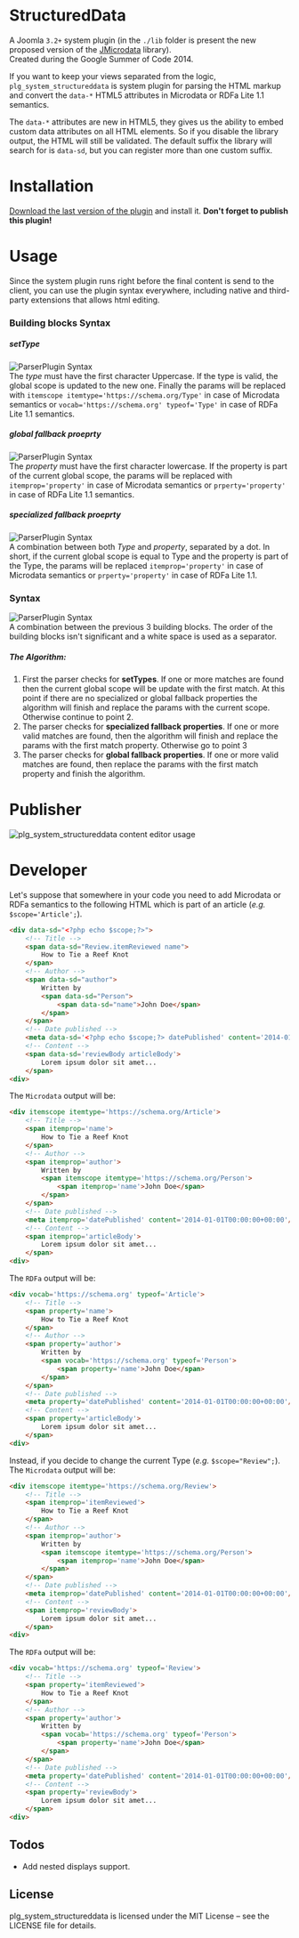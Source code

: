 StructuredData
==============
A Joomla ```3.2+``` system plugin (in the ```./lib``` folder is present the new proposed version of the [JMicrodata](https://github.com/joomla/joomla-cms/tree/master/libraries/joomla/microdata "JMicrodata") library).  
Created during the Google Summer of Code 2014.

If you want to keep your views separated from the logic, ```plg_system_structureddata``` is system plugin for parsing the HTML markup and convert the ```data-*``` HTML5 attributes in Microdata or RDFa Lite 1.1 semantics.  

The ```data-*``` attributes are new in HTML5, they gives us the ability to embed custom data attributes on all HTML elements. So if you disable the library output, the HTML will still be validated. The default suffix the library will search for is ```data-sd```, but you can register more than one custom suffix.  

Installation
============
[Download the last version of the plugin](https://github.com/PAlexcom/plg_system_structureddata/archive/master.zip "Download plg_system_structureddata") and install it. __Don't forget to publish this plugin!__

Usage
=====
Since the system plugin runs right before the final content is send to the client, you can use the plugin syntax everywhere, including native and third-party extensions that allows html editing.
### Building blocks Syntax
##### setType
![ParserPlugin Syntax](https://palexcom.github.io/PHPStructuredData/images/parser-plugin-syntax-v1.3.0-setType.png)  
The _type_ must have the first character Uppercase. If the type is valid, the global scope is updated to the new one. Finally the params will be replaced with ```itemscope itemtype='https://schema.org/Type'``` in case of Microdata semantics or ```vocab='https://schema.org' typeof='Type'``` in case of RDFa Lite 1.1 semantics.  
  
##### global fallback proeprty
![ParserPlugin Syntax](https://palexcom.github.io/PHPStructuredData/images/parser-plugin-syntax-v1.3.0-global.png)  
The _property_ must have the first character lowercase. If the property is part of the current global scope, the params will be replaced with ```itemprop='property'``` in case of Microdata semantics or ```prperty='property'``` in case of RDFa Lite 1.1 semantics.  

##### specialized fallback proeprty
![ParserPlugin Syntax](https://palexcom.github.io/PHPStructuredData/images/parser-plugin-syntax-v1.3.0-specialized.png)  
A combination between both _Type_ and _property_, separated by a dot. In short, if the current global scope is equal to Type and the property is part of the Type, the params will be replaced ```itemprop='property'``` in case of Microdata semantics or ```prperty='property'``` in case of RDFa Lite 1.1.  
  
### Syntax
![ParserPlugin Syntax](https://palexcom.github.io/PHPStructuredData/images/parser-plugin-syntax-v1.3.0.png)  
A combination between the previous 3 building blocks. The order of the building blocks isn't significant and a white space is used as a separator.  
##### The Algorithm:
1. First the parser checks for __setTypes__. If one or more matches are found then the current global scope will be update with the first match. At this point if there are no specialized or global fallback properties the algorithm will finish and replace the params with the current scope. Otherwise continue to point 2.  
2. The parser checks for __specialized fallback properties__. If one or more valid matches are found, then the algorithm will finish and replace the params with the first match property. Otherwise go to point 3
3. The parser checks for __global fallback properties__. If one or more valid matches are found, then replace the params with the first match property and finish the algorithm.

Publisher
=========
![plg_system_structureddata content editor usage](https://palexcom.github.io/plg_system_structureddata/images/plg_system_structureddata-editor.png)

Developer
=========
Let's suppose that somewhere in your code you need to add Microdata or RDFa semantics to the following HTML which is part of an article (_e.g._ ```$scope='Article';```).
```html
<div data-sd="<?php echo $scope;?>">
    <!-- Title -->
    <span data-sd="Review.itemReviewed name">
        How to Tie a Reef Knot
    </span>
    <!-- Author -->
    <span data-sd="author">
        Written by
        <span data-sd="Person">
            <span data-sd="name">John Doe</span>
        </span>
    </span>
    <!-- Date published -->
    <meta data-sd='<?php echo $scope;?> datePublished' content='2014-01-01T00:00:00+00:00'/>1 January 2014
    <!-- Content -->
    <span data-sd='reviewBody articleBody'>
        Lorem ipsum dolor sit amet...
    </span>
<div>
```
The ```Microdata``` output will be:
```html
<div itemscope itemtype='https://schema.org/Article'>
    <!-- Title -->
    <span itemprop='name'>
        How to Tie a Reef Knot
    </span>
    <!-- Author -->
    <span itemprop='author'>
        Written by
        <span itemscope itemtype='https://schema.org/Person'>
            <span itemprop='name'>John Doe</span>
        </span>
    </span>
    <!-- Date published -->
    <meta itemprop='datePublished' content='2014-01-01T00:00:00+00:00'/>1 January 2014
    <!-- Content -->
    <span itemprop='articleBody'>
        Lorem ipsum dolor sit amet...
    </span>
<div>
```
The ```RDFa``` output will be:
```html
<div vocab='https://schema.org' typeof='Article'>
    <!-- Title -->
    <span property='name'>
        How to Tie a Reef Knot
    </span>
    <!-- Author -->
    <span property='author'>
        Written by
        <span vocab='https://schema.org' typeof='Person'>
            <span property='name'>John Doe</span>
        </span>
    </span>
    <!-- Date published -->
    <meta property='datePublished' content='2014-01-01T00:00:00+00:00'/>1 January 2014
    <!-- Content -->
    <span property='articleBody'>
        Lorem ipsum dolor sit amet...
    </span>
<div>
```
Instead, if you decide to change the current Type (_e.g._ ```$scope="Review";```).  
The ```Microdata``` output will be:
```html
<div itemscope itemtype='https://schema.org/Review'>
    <!-- Title -->
    <span itemprop='itemReviewed'>
        How to Tie a Reef Knot
    </span>
    <!-- Author -->
    <span itemprop='author'>
        Written by
        <span itemscope itemtype='https://schema.org/Person'>
            <span itemprop='name'>John Doe</span>
        </span>
    </span>
    <!-- Date published -->
    <meta itemprop='datePublished' content='2014-01-01T00:00:00+00:00'/>1 January 2014
    <!-- Content -->
    <span itemprop='reviewBody'>
        Lorem ipsum dolor sit amet...
    </span>
<div>
```
The ```RDFa``` output will be:
```html
<div vocab='https://schema.org' typeof='Review'>
    <!-- Title -->
    <span property='itemReviewed'>
        How to Tie a Reef Knot
    </span>
    <!-- Author -->
    <span property='author'>
        Written by
        <span vocab='https://schema.org' typeof='Person'>
            <span property='name'>John Doe</span>
        </span>
    </span>
    <!-- Date published -->
    <meta property='datePublished' content='2014-01-01T00:00:00+00:00'/>1 January 2014
    <!-- Content -->
    <span property='reviewBody'>
        Lorem ipsum dolor sit amet...
    </span>
<div>
```

Todos
-----
* Add nested displays support.

License
-------
plg_system_structureddata is licensed under the MIT License – see the LICENSE file for details.